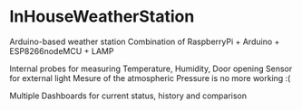 # InHouseWeatherStation
Arduino-based weather station
Combination of RaspberryPi + Arduino + ESP8266nodeMCU + LAMP

Internal probes for measuring Temperature, Humidity, Door opening
Sensor for external light
Mesure of the atmospheric Pressure is no more working :(

Multiple Dashboards for current status, history and comparison
